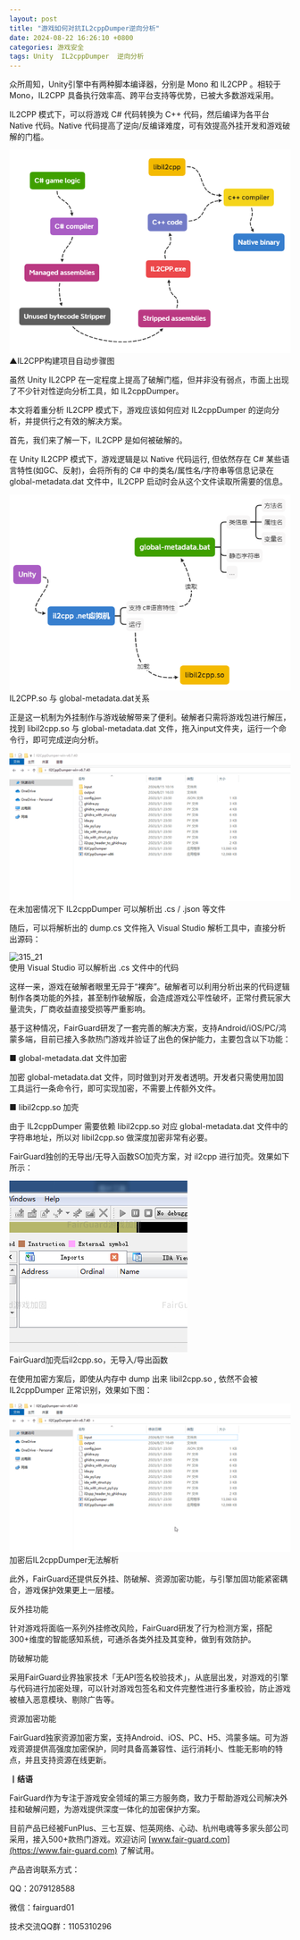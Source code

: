 ```yaml
---
layout: post
title: "游戏如何对抗IL2cppDumper逆向分析"
date: 2024-08-22 16:26:10 +0800
categories: 游戏安全
tags: Unity  IL2cppDumper  逆向分析
---
```


众所周知，Unity引擎中有两种脚本编译器，分别是 Mono 和 IL2CPP 。相较于Mono，IL2CPP 具备执行效率高、跨平台支持等优势，已被大多数游戏采用。<!-- more -->  

IL2CPP 模式下，可以将游戏 C# 代码转换为 C++ 代码，然后编译为各平台 Native 代码。Native 代码提高了逆向/反编译难度，可有效提高外挂开发和游戏破解的门槛。  

![315_21](/assets/res/202103/IL2CPP构建项目自动步骤图1.png)  
▲IL2CPP构建项目自动步骤图  

虽然 Unity IL2CPP 在一定程度上提高了破解门槛，但并非没有弱点，市面上出现了不少针对性逆向分析工具，如 IL2cppDumper。  

本文将着重分析 IL2CPP 模式下，游戏应该如何应对 IL2cppDumper 的逆向分析，并提供行之有效的解决方案。  

首先，我们来了解一下，IL2CPP 是如何被破解的。  

在 Unity IL2CPP 模式下，游戏逻辑是以 Native 代码运行, 但依然存在 C# 某些语言特性(如GC、反射)，会将所有的 C# 中的类名/属性名/字符串等信息记录在 global-metadata.dat 文件中，IL2CPP 启动时会从这个文件读取所需要的信息。  

![315_21](/assets/res/202103/IL2CPP原理.png)  
IL2CPP.so 与 global-metadata.dat关系  

正是这一机制为外挂制作与游戏破解带来了便利。破解者只需将游戏包进行解压，找到 libil2cpp.so 与 global-metadata.dat 文件，拖入input文件夹，运行一个命令行，即可完成逆向分析。  

![315_21](/assets/res/202103/IL2CPP未加密.gif)  
在未加密情况下 IL2cppDumper 可以解析出 .cs / .json 等文件  

随后，可以将解析出的 dump.cs 文件拖入 Visual Studio 解析工具中，直接分析出源码：  

![315_21](/assets/res/202103/逆向分析源码.gif)  
使用 Visual Studio 可以解析出 .cs 文件中的代码  

这样一来，游戏在破解者眼里无异于“裸奔”。破解者可以利用分析出来的代码逻辑制作各类功能的外挂，甚至制作破解版，会造成游戏公平性破坏，正常付费玩家大量流失，厂商收益直接受损等严重影响。  

基于这种情况，FairGuard研发了一套完善的解决方案，支持Android/iOS/PC/鸿蒙多端，目前已接入多款热门游戏并验证了出色的保护能力，主要包含以下功能：  

■ global-metadata.dat 文件加密  

加密 global-metadata.dat 文件，同时做到对开发者透明。开发者只需使用加固工具运行一条命令行，即可实现加密，不需要上传额外文件。  

■ libil2cpp.so 加壳  

由于 IL2cppDumper 需要依赖 libil2cpp.so 对应 global-metadata.dat 文件中的字符串地址，所以对 libil2cpp.so 做深度加密非常有必要。  

FairGuard独创的无导出/无导入函数SO加壳方案，对 il2cpp 进行加壳。效果如下所示：  

![315_21](/assets/res/202103/so加壳效果.png)  
FairGuard加壳后il2cpp.so，无导入/导出函数  

在使用加密方案后，即使从内存中 dump 出来 libil2cpp.so , 依然不会被 IL2cppDumper 正常识别，效果如下图：  

![315_21](/assets/res/202103/IL2CPP加密后.gif)  
加密后IL2cppDumper无法解析  

此外，FairGuard还提供反外挂、防破解、资源加密功能，与引擎加固功能紧密耦合，游戏保护效果更上一层楼。  

反外挂功能  

针对游戏将面临一系列外挂修改风险，FairGuard研发了行为检测方案，搭配300+维度的智能感知系统，可通杀各类外挂及其变种，做到有效防护。  

防破解功能  

采用FairGuard业界独家技术「无API签名校验技术」，从底层出发，对游戏的引擎与代码进行加密处理，可以针对游戏包签名和文件完整性进行多重校验，防止游戏被植入恶意模块、剔除广告等。  

资源加密功能  

FairGuard独家资源加密方案，支持Android、iOS、PC、H5、鸿蒙多端。可为游戏资源提供高强度加密保护，同时具备高兼容性、运行消耗小、性能无影响的特点，并且支持资源在线更新。  


**丨结语**  

FairGuard作为专注于游戏安全领域的第三方服务商，致力于帮助游戏公司解决外挂和破解问题，为游戏提供深度一体化的加密保护方案。  

目前产品已经被FunPlus、三七互娱、恺英网络、心动、杭州电魂等多家头部公司采用，接入500+款热门游戏。欢迎访问 [www.fair-guard.com](https://www.fair-guard.com) 了解试用。    

产品咨询联系方式：  

QQ：2079128588  

微信：fairguard01  

技术交流QQ群：1105310296  